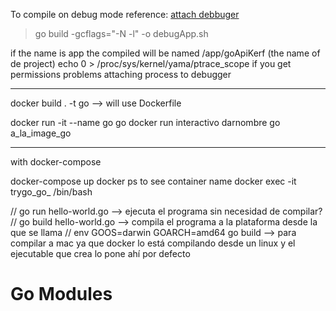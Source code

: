 

To compile on debug mode
reference: [attach debbuger](https://www.jetbrains.com/help/go/attach-to-running-go-processes-with-debugger.html)

> go build -gcflags="-N -l" -o debugApp.sh

if the name is app the compiled will be named /app/goApiKerf (the name of de project)
echo 0 > /proc/sys/kernel/yama/ptrace_scope if you get permissions problems attaching process to debugger







------------------------
docker build . -t go --> will use Dockerfile

docker run -it --name go go
docker run interactivo darnombre go a_la_image_go

------

with docker-compose

docker-compose up 
docker ps to see container name 
docker exec -it trygo_go_<NUMBER> /bin/bash

// go run hello-world.go --> ejecuta el programa sin necesidad de compilar?
// go build hello-world.go --> compila el programa a la plataforma desde la que se llama
// env GOOS=darwin GOARCH=amd64 go build --> para compilar a mac ya que docker lo está compilando desde un linux y el ejecutable que crea lo pone ahí por defecto



Go Modules
========

